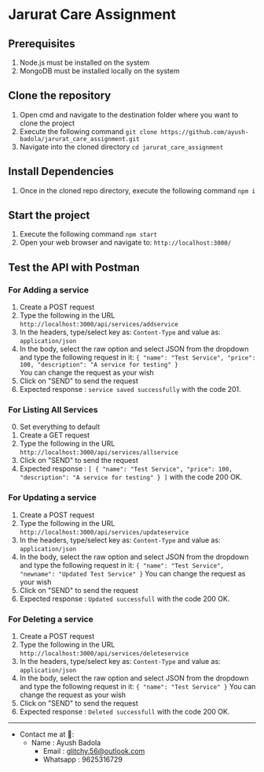 # Jarurat Care Assignment

## Prerequisites
  1. Node.js must be installed on the system
  2. MongoDB must be installed locally on the system
## Clone the repository
  1. Open cmd and navigate to the destination folder where you want to clone the project
  2. Execute the following command
     `git clone https://github.com/ayush-badola/jarurat_care_assignment.git`
  3. Navigate into the cloned directory
       `cd jarurat_care_assignment`
## Install Dependencies
  1. Once in the cloned repo directory, execute the following command
      `npm i`
## Start the project
  1. Execute the following command
       `npm start`
  2. Open your web browser and navigate to:
       `http://localhost:3000/`

## Test the API with Postman
  ### For Adding a service
  1. Create a POST request
  2. Type the following in the URL
              `http://localhost:3000/api/services/addservice`
  3. In the headers, type/select key as: `Content-Type` and value as: `application/json`
  4. In the body, select the raw option and select JSON from the dropdown and type the following request in it:
              `{
                  "name": "Test Service",
                  "price": 100,
                  "description": "A service for testing"
              }`  
You can change the request as your wish  
  5. Click on "SEND" to send the request  
  6. Expected response : `service saved successfully` with the code 201.
      
  ### For Listing All Services
  0. Set everything to default
  1. Create a GET request
  2. Type the following in the URL
          `http://localhost:3000/api/services/allservice`
  3. Click on "SEND" to send the request
  4. Expected response : 
      `[
        {
          "name": "Test Service",
          "price": 100,
          "description": "A service for testing"
        }
      ]` 
  with the code 200 OK.

  ### For Updating a service
  1. Create a POST request
  2. Type the following in the URL
          `http://localhost:3000/api/services/updateservice`
  3. In the headers, type/select key as: `Content-Type` and value as: `application/json`
  4. In the body, select the raw option and select JSON from the dropdown and type the following request in it:
          `{
              "name": "Test Service",
               "newname": "Updated Test Service"
          }`
    You can change the request as your wish  
  5. Click on "SEND" to send the request  
  6. Expected response : `Updated successfull` with the code 200 OK.

  ### For Deleting a service
  1. Create a POST request
  2. Type the following in the URL
          `http://localhost:3000/api/services/deleteservice`
  3. In the headers, type/select key as: `Content-Type` and value as: `application/json`
  4. In the body, select the raw option and select JSON from the dropdown and type the following request in it:
          `{
              "name": "Test Service"
          }`
        You can change the request as your wish
  5. Click on "SEND" to send the request
  6. Expected response : `Deleted successfull` with the code 200 OK.

---
* Contact me at 📱:
	* Name : Ayush Badola
  		* Email : glitchy.56@outlook.com
  		* Whatsapp : 9625316729

